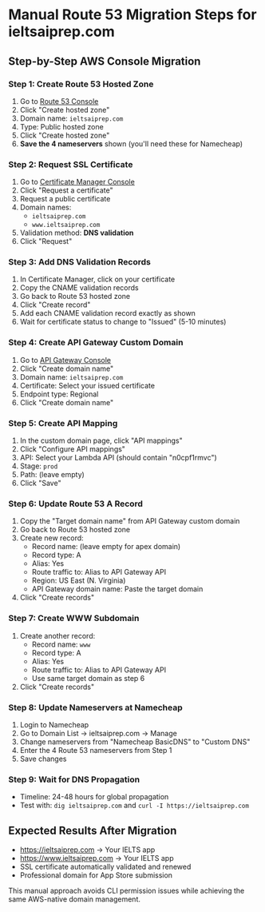 # Manual Route 53 Migration Steps for ieltsaiprep.com

## Step-by-Step AWS Console Migration

### Step 1: Create Route 53 Hosted Zone
1. Go to [Route 53 Console](https://console.aws.amazon.com/route53/v2/hostedzones)
2. Click "Create hosted zone"
3. Domain name: `ieltsaiprep.com`
4. Type: Public hosted zone
5. Click "Create hosted zone"
6. **Save the 4 nameservers** shown (you'll need these for Namecheap)

### Step 2: Request SSL Certificate
1. Go to [Certificate Manager Console](https://console.aws.amazon.com/acm/home?region=us-east-1)
2. Click "Request a certificate"
3. Request a public certificate
4. Domain names:
   - `ieltsaiprep.com`
   - `www.ieltsaiprep.com`
5. Validation method: **DNS validation**
6. Click "Request"

### Step 3: Add DNS Validation Records
1. In Certificate Manager, click on your certificate
2. Copy the CNAME validation records
3. Go back to Route 53 hosted zone
4. Click "Create record"
5. Add each CNAME validation record exactly as shown
6. Wait for certificate status to change to "Issued" (5-10 minutes)

### Step 4: Create API Gateway Custom Domain
1. Go to [API Gateway Console](https://console.aws.amazon.com/apigateway/main/publish/domain-names?region=us-east-1)
2. Click "Create domain name"
3. Domain name: `ieltsaiprep.com`
4. Certificate: Select your issued certificate
5. Endpoint type: Regional
6. Click "Create domain name"

### Step 5: Create API Mapping
1. In the custom domain page, click "API mappings"
2. Click "Configure API mappings"
3. API: Select your Lambda API (should contain "n0cpf1rmvc")
4. Stage: `prod`
5. Path: (leave empty)
6. Click "Save"

### Step 6: Update Route 53 A Record
1. Copy the "Target domain name" from API Gateway custom domain
2. Go back to Route 53 hosted zone
3. Create new record:
   - Record name: (leave empty for apex domain)
   - Record type: A
   - Alias: Yes
   - Route traffic to: Alias to API Gateway API
   - Region: US East (N. Virginia)
   - API Gateway domain name: Paste the target domain
4. Click "Create records"

### Step 7: Create WWW Subdomain
1. Create another record:
   - Record name: `www`
   - Record type: A
   - Alias: Yes
   - Route traffic to: Alias to API Gateway API
   - Use same target domain as step 6
2. Click "Create records"

### Step 8: Update Nameservers at Namecheap
1. Login to Namecheap
2. Go to Domain List → ieltsaiprep.com → Manage
3. Change nameservers from "Namecheap BasicDNS" to "Custom DNS"
4. Enter the 4 Route 53 nameservers from Step 1
5. Save changes

### Step 9: Wait for DNS Propagation
- Timeline: 24-48 hours for global propagation
- Test with: `dig ieltsaiprep.com` and `curl -I https://ieltsaiprep.com`

## Expected Results After Migration
- https://ieltsaiprep.com → Your IELTS app
- https://www.ieltsaiprep.com → Your IELTS app
- SSL certificate automatically validated and renewed
- Professional domain for App Store submission

This manual approach avoids CLI permission issues while achieving the same AWS-native domain management.